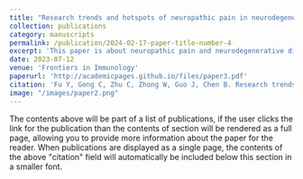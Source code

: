```yaml
---
title: "Research trends and hotspots of neuropathic pain in neurodegenerative diseases: a bibliometric analysis"
collection: publications
category: manuscripts
permalink: /publication/2024-02-17-paper-title-number-4
excerpt: 'This paper is about neuropathic pain and neurodegenerative diseases'
date: 2023-07-12
venue: 'Frontiers in Immunology'
paperurl: 'http://academicpages.github.io/files/paper3.pdf'
citation: 'Fu Y, Gong C, Zhu C, Zhong W, Guo J, Chen B. Research trends and hotspots of neuropathic pain in neurodegenerative diseases: a bibliometric analysis. Front Immunol. 2023 Jul 12;14:1182411.'
image: "/images/paper2.png"
---
```


The contents above will be part of a list of publications, if the user clicks the link for the publication than the contents of section will be rendered as a full page, allowing you to provide more information about the paper for the reader. When publications are displayed as a single page, the contents of the above "citation" field will automatically be included below this section in a smaller font.
